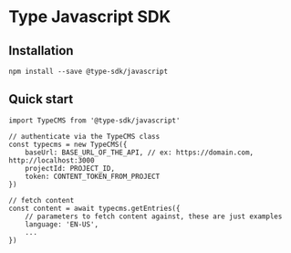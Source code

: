 # Type Javascript SDK

## Installation

`npm install --save @type-sdk/javascript`

## Quick start

```
import TypeCMS from '@type-sdk/javascript'

// authenticate via the TypeCMS class
const typecms = new TypeCMS({
    baseUrl: BASE_URL_OF_THE_API, // ex: https://domain.com, http://localhost:3000
    projectId: PROJECT_ID,
    token: CONTENT_TOKEN_FROM_PROJECT
})

// fetch content
const content = await typecms.getEntries({
    // parameters to fetch content against, these are just examples
    language: 'EN-US',
    ...
})


```

